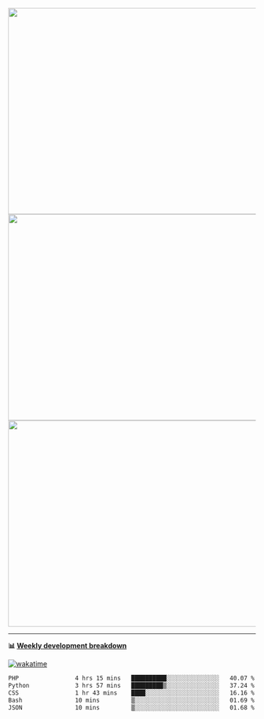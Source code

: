 <p float="left" align="middle"><img src="https://user-images.githubusercontent.com/56089155/195064669-12bd89bb-53c9-44b1-9fd8-993f93f585e1.png" width="600px" height="420px">
<img src="https://user-images.githubusercontent.com/56089155/195064706-c37aa3c8-f669-46c9-abba-1eadcbb910c5.png" width="600px" height="420px">
<img src="https://user-images.githubusercontent.com/56089155/195064753-0de674c7-4fc7-4831-a8a5-402e19cc77be.png" width="600px" height="420px"></p>

<hr />

**📊 [Weekly development breakdown](https://wakatime.com/@Ari24)**

[![wakatime](https://wakatime.com/badge/user/ca34c016-707f-4382-84cf-1823913a1423.svg)](https://wakatime.com/@ca34c016-707f-4382-84cf-1823913a1423)

<!--START_SECTION:waka-->

```txt
PHP                4 hrs 15 mins   ██████████░░░░░░░░░░░░░░░   40.07 %
Python             3 hrs 57 mins   █████████▒░░░░░░░░░░░░░░░   37.24 %
CSS                1 hr 43 mins    ████░░░░░░░░░░░░░░░░░░░░░   16.16 %
Bash               10 mins         ▒░░░░░░░░░░░░░░░░░░░░░░░░   01.69 %
JSON               10 mins         ▒░░░░░░░░░░░░░░░░░░░░░░░░   01.68 %
```

<!--END_SECTION:waka-->
